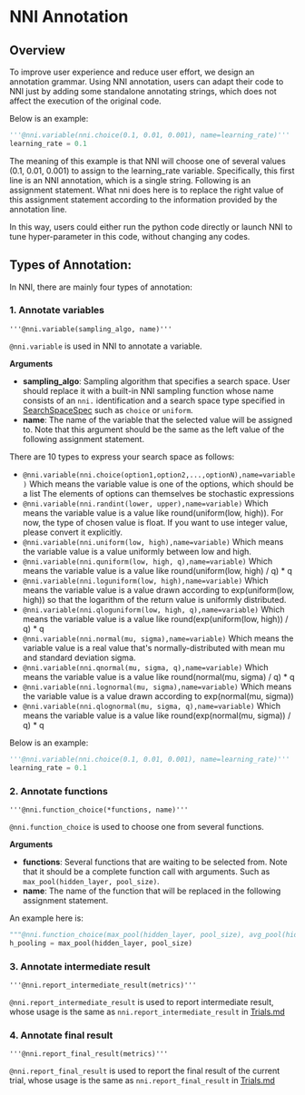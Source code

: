 # NNI Annotation

## Overview

To improve user experience and reduce user effort, we design an annotation grammar. Using NNI annotation, users can adapt their code to NNI just by adding some standalone annotating strings, which does not affect the execution of the original code.

Below is an example:

```python
'''@nni.variable(nni.choice(0.1, 0.01, 0.001), name=learning_rate)'''
learning_rate = 0.1

```
The meaning of this example is that NNI will choose one of several values (0.1, 0.01, 0.001) to assign to the learning_rate variable. Specifically, this first line is an NNI annotation, which is a single string. Following is an assignment statement. What nni does here is to replace the right value of this assignment statement according to the information provided by the annotation line.


In this way, users could either run the python code directly or launch NNI to tune hyper-parameter in this code, without changing any codes.

## Types of Annotation:

In NNI, there are mainly four types of annotation:


### 1. Annotate variables

   `'''@nni.variable(sampling_algo, name)'''`

`@nni.variable` is used in NNI to annotate a variable.

**Arguments**

- **sampling_algo**: Sampling algorithm that specifies a search space. User should replace it with a built-in NNI sampling function whose name consists of an `nni.` identification and a search space type specified in [SearchSpaceSpec](SearchSpaceSpec.md) such as `choice` or `uniform`.
- **name**: The name of the variable that the selected value will be assigned to. Note that this argument should be the same as the left value of the following assignment statement.

There are 10 types to express your search space as follows:

* `@nni.variable(nni.choice(option1,option2,...,optionN),name=variable)`
  Which means the variable value is one of the options, which should be a list The elements of options can themselves be stochastic expressions
* `@nni.variable(nni.randint(lower, upper),name=variable)`
  Which means the variable value is a value like round(uniform(low, high)). For now, the type of chosen value is float. If you want to use integer value, please convert it explicitly.
* `@nni.variable(nni.uniform(low, high),name=variable)`
  Which means the variable value is a value uniformly between low and high.
* `@nni.variable(nni.quniform(low, high, q),name=variable)`
  Which means the variable value is a value like round(uniform(low, high) / q) * q
* `@nni.variable(nni.loguniform(low, high),name=variable)`
  Which means the variable value is a value drawn according to exp(uniform(low, high)) so that the logarithm of the return value is uniformly distributed.
* `@nni.variable(nni.qloguniform(low, high, q),name=variable)`
  Which means the variable value is a value like round(exp(uniform(low, high)) / q) * q
* `@nni.variable(nni.normal(mu, sigma),name=variable)`
  Which means the variable value is a real value that's normally-distributed with mean mu and standard deviation sigma.
* `@nni.variable(nni.qnormal(mu, sigma, q),name=variable)`
  Which means the variable value is a value like round(normal(mu, sigma) / q) * q
* `@nni.variable(nni.lognormal(mu, sigma),name=variable)`
  Which means the variable value is a value drawn according to exp(normal(mu, sigma))
* `@nni.variable(nni.qlognormal(mu, sigma, q),name=variable)`
  Which means the variable value is a value like round(exp(normal(mu, sigma)) / q) * q

Below is an example:

```python
'''@nni.variable(nni.choice(0.1, 0.01, 0.001), name=learning_rate)'''
learning_rate = 0.1
```

### 2. Annotate functions

   `'''@nni.function_choice(*functions, name)'''`

`@nni.function_choice` is used to choose one from several functions.

**Arguments**

- **functions**: Several functions that are waiting to be selected from. Note that it should be a complete function call with arguments. Such as `max_pool(hidden_layer, pool_size)`.
- **name**: The name of the function that will be replaced in the following assignment statement.

An example here is:

```python
"""@nni.function_choice(max_pool(hidden_layer, pool_size), avg_pool(hidden_layer, pool_size), name=max_pool)"""
h_pooling = max_pool(hidden_layer, pool_size)
```

### 3. Annotate intermediate result

   `'''@nni.report_intermediate_result(metrics)'''`

`@nni.report_intermediate_result` is used to report intermediate result, whose usage is the same as `nni.report_intermediate_result` in [Trials.md](../TrialExample/Trials.md)

### 4. Annotate final result

   `'''@nni.report_final_result(metrics)'''`

`@nni.report_final_result` is used to report the final result of the current trial, whose usage is the same as `nni.report_final_result` in [Trials.md](../TrialExample/Trials.md)
